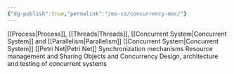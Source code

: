 ```yaml
---
{"dg-publish":true,"permalink":"/mo-cs/concurrency-moc/"}
---
```


[[Process\|Process]], [[Threads\|Threads]], [[Concurrent System\|Concurrent System]] and [[Parallelism\|Parallelism]]
[[Concurrent System\|Concurrent System]]
[[Petri Net\|Petri Net]]
Synchronization mechanisms
Resource management and Sharing
Objects and Concurrency
Design, architecture and testing of concurrent systems